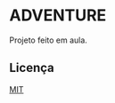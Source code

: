 
# ADVENTURE 

Projeto feito em aula.


## Licença

[MIT](https://choosealicense.com/licenses/mit/)


